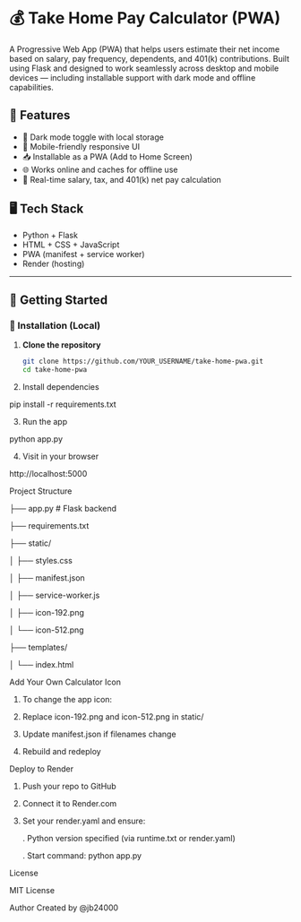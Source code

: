 # 💰 Take Home Pay Calculator (PWA)

A Progressive Web App (PWA) that helps users estimate their net income based on salary, pay frequency, dependents, and 401(k) contributions. Built using Flask and designed to work seamlessly across desktop and mobile devices — including installable support with dark mode and offline capabilities.

## 🌟 Features

- 🔄 Dark mode toggle with local storage
- 📱 Mobile-friendly responsive UI
- 📥 Installable as a PWA (Add to Home Screen)
- 🌐 Works online and caches for offline use
- 🧮 Real-time salary, tax, and 401(k) net pay calculation

## 🖥️ Tech Stack

- Python + Flask
- HTML + CSS + JavaScript
- PWA (manifest + service worker)
- Render (hosting)

---

## 🚀 Getting Started

### 🔧 Installation (Local)

1. **Clone the repository**
   ```bash
   git clone https://github.com/YOUR_USERNAME/take-home-pwa.git
   cd take-home-pwa
   
2. Install dependencies

pip install -r requirements.txt

3. Run the app
   
python app.py

4. Visit in your browser

http://localhost:5000

Project Structure

├── app.py          # Flask backend

├── requirements.txt

├── static/

│   ├── styles.css

│   ├── manifest.json

│   ├── service-worker.js

│   ├── icon-192.png

│   └── icon-512.png

├── templates/

│   └── index.html

Add Your Own Calculator Icon

1. To change the app icon:

2. Replace icon-192.png and icon-512.png in static/

3. Update manifest.json if filenames change

4. Rebuild and redeploy

Deploy to Render

1. Push your repo to GitHub

2. Connect it to Render.com

3. Set your render.yaml and ensure:

   .  Python version specified (via runtime.txt or render.yaml)

   .  Start command: python app.py

License

MIT License

Author
Created by @jb24000








